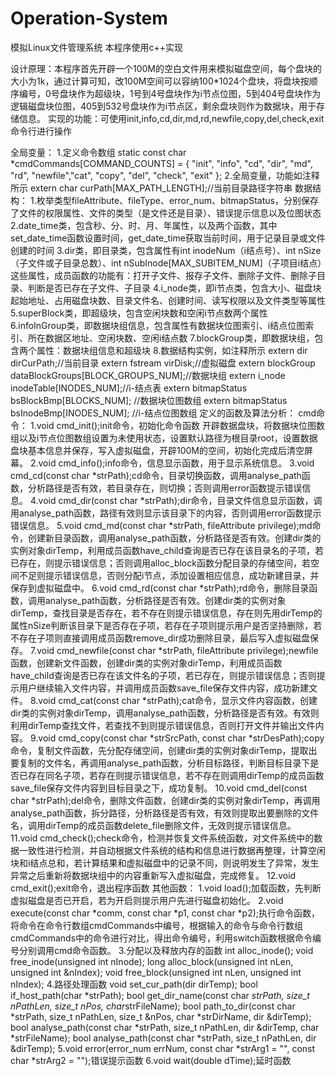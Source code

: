 # Operation-System
模拟Linux文件管理系统
本程序使用c++实现

设计原理：本程序首先开辟一个100M的空白文件用来模拟磁盘空间，每个盘块的大小为1k，通过计算可知，改100M空间可以容纳100*1024个盘块，将盘块按顺序编号，0号盘块作为超级块，1号到4号盘块作为i节点位图，5到404号盘块作为逻辑磁盘块位图，405到532号盘块作为i节点区，剩余盘块则作为数据块，用于存储信息。
实现的功能：可使用init,info,cd,dir,md,rd,newfile,copy,del,check,exit命令行进行操作

全局变量：
1.定义命令数组
static const char *cmdCommands[COMMAND_COUNTS] =
{
	"init", "info", "cd", "dir", "md", "rd", "newfile","cat", "copy", "del", "check", "exit"
};
2.全局变量，功能如注释所示
extern char curPath[MAX_PATH_LENGTH];//当前目录路径字符串
数据结构：
1.枚举类型fileAttribute、fileType、error_num、bitmapStatus，分别保存了文件的权限属性、文件的类型（是文件还是目录）、错误提示信息以及位图状态
2.date_time类，包含秒、分、时、月、年属性，以及两个函数，其中set_date_time函数设置时间，get_date_time获取当前时间，用于记录目录或文件创建的时间
3.dir类，即目录类，包含属性有int inodeNum（i结点号）、int nSize（子文件或子目录总数）、int nSubInode[MAX_SUBITEM_NUM]（子项目i结点）这些属性，成员函数的功能有：打开子文件、报存子文件、删除子文件、删除子目录、判断是否已存在子文件、子目录
4.i_node类，即i节点类，包含大小、磁盘块起始地址、占用磁盘块数、目录文件名、创建时间、读写权限以及文件类型等属性
5.superBlock类，即超级块，包含空闲块数和空闲i节点数两个属性
6.infoInGroup类，即数据块组信息，包含属性有数据块位图索引、i结点位图索引、所在数据区地址、空闲块数、空闲i结点数
7.blockGroup类，即数据块组，包含两个属性：数据块组信息和超级块
8.数据结构实例，如注释所示
extern dir dirCurPath;//当前目录
extern fstream virDisk;//虚拟磁盘
extern blockGroup dataBlockGroups[BLOCK_GROUPS_NUM];//数据块组
extern i_node inodeTable[INODES_NUM];//i-结点表
extern bitmapStatus bsBlockBmp[BLOCKS_NUM];	//数据块位图数组
extern bitmapStatus bsInodeBmp[INODES_NUM];	//i-结点位图数组
定义的函数及算法分析：
cmd命令：
1.void cmd_init();init命令，初始化命令函数
开辟数据盘块，将数据块位图数组以及i节点位图数组设置为未使用状态，设置默认路径为根目录root，设置数据盘块基本信息并保存，写入虚拟磁盘，开辟100M的空间，初始化完成后清空屏幕。
2.void cmd_info();info命令，信息显示函数，用于显示系统信息。
3.void cmd_cd(const char *strPath);cd命令，目录切换函数，调用analyse_path函数，分析路径是否有效，若目录存在，则切换；否则调用error函数提示错误信息。
4.void cmd_dir(const char *strPath);dir命令，目录文件信息显示函数，调用analyse_path函数，路径有效则显示该目录下的内容，否则调用error函数提示错误信息。
5.void cmd_md(const char *strPath, fileAttribute privilege);md命令，创建新目录函数，调用analyse_path函数，分析路径是否有效。创建dir类的实例对象dirTemp，利用成员函数have_child查询是否已存在该目录名的子项，若已存在，则提示错误信息；否则调用alloc_block函数分配目录的存储空间，若空间不足则提示错误信息，否则分配i节点，添加设置相应信息，成功新建目录，并保存到虚拟磁盘中。
6.void cmd_rd(const char *strPath);rd命令，删除目录函数，调用analyse_path函数，分析路径是否有效。创建dir类的实例对象dirTemp，查找目录是否存在，若不存在则提示错误信息，存在则先用dirTemp的属性nSize判断该目录下是否存在子项，若存在子项则提示用户是否坚持删除，若不存在子项则直接调用成员函数remove_dir成功删除目录，最后写入虚拟磁盘保存。
7.void cmd_newfile(const char *strPath, fileAttribute privilege);newfile函数，创建新文件函数，创建dir类的实例对象dirTemp，利用成员函数have_child查询是否已存在该文件名的子项，若已存在，则提示错误信息；否则提示用户继续输入文件内容，并调用成员函数save_file保存文件内容，成功新建文件。
8.void cmd_cat(const char *strPath);cat命令，显示文件内容函数，创建dir类的实例对象dirTemp，调用analyse_path函数，分析路径是否有效。有效则利用dirTemp查找文件，若查找不到则提示错误信息，否则打开文件并输出文件内容。
9.void cmd_copy(const char *strSrcPath, const char *strDesPath);copy命令，复制文件函数，先分配存储空间，创建dir类的实例对象dirTemp，提取出要复制的文件名，再调用analyse_path函数，分析目标路径，判断目标目录下是否已存在同名子项，若存在则提示错误信息，若不存在则调用dirTemp的成员函数save_file保存文件内容到目标目录之下，成功复制。
10.void cmd_del(const char *strPath);del命令，删除文件函数，创建dir类的实例对象dirTemp，再调用analyse_path函数，拆分路径，分析路径是否有效，有效则提取出要删除的文件名，调用dirTemp的成员函数delete_file删除文件，无效则提示错误信息。
11.void cmd_check();check命令，检测并恢复文件系统函数，对文件系统中的数据一致性进行检测，并自动根据文件系统的结构和信息进行数据再整理，计算空闲块和i结点总和，若计算结果和虚拟磁盘中的记录不同，则说明发生了异常，发生异常之后重新将数据块组中的内容重新写入虚拟磁盘，完成修复。
12.void cmd_exit();exit命令，退出程序函数
其他函数：
1.void load();加载函数，先判断虚拟磁盘是否已开启，若为开启则提示用户先进行磁盘初始化。
2.void execute(const char *comm, const char *p1, const char *p2);执行命令函数，将命令在命令行数组cmdCommands中编号，根据输入的命令与命令行数组cmdCommands中的命令进行对比，得出命令编号，利用switch函数根据命令编号分别调用cmd命令函数。
3.分配以及释放内存的函数
int alloc_inode();
void free_inode(unsigned int nInode);
long alloc_block(unsigned int nLen, unsigned int &nIndex);
void free_block(unsigned int nLen, unsigned int nIndex);
4.路径处理函数
void set_cur_path(dir dirTemp);
bool if_host_path(char *strPath);
bool get_dir_name(const char *strPath, size_t nPathLen, size_t nPos, char*strFileName);
bool path_to_dir(const char *strPath, size_t nPathLen, size_t &nPos, char *strDirName, dir &dirTemp);
bool analyse_path(const char *strPath, size_t nPathLen, dir &dirTemp, char *strFileName);
bool analyse_path(const char *strPath, size_t nPathLen, dir &dirTemp);
5.void error(error_num errNum, const char *strArg1 = "", const char *strArg2 = "");错误提示函数
6.void wait(double dTime);延时函数

